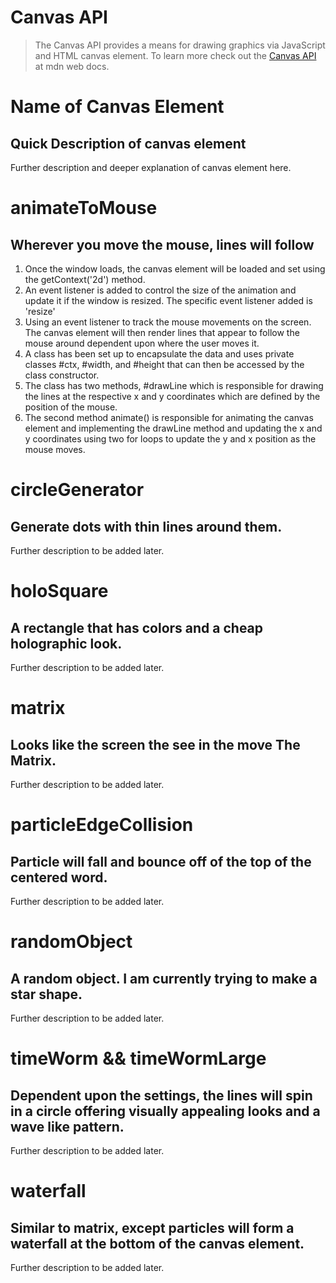 # Canvas API
> The Canvas API provides a means for drawing graphics via JavaScript and HTML canvas element. To learn more check out the [Canvas API](https://developer.mozilla.org/en-US/docs/Web/API/Canvas_API) at mdn web docs.
#
# Name of Canvas Element
## Quick Description of canvas element
Further description and deeper explanation of canvas element here.
#
#
# animateToMouse
## Wherever you move the mouse, lines will follow
1. Once the window loads, the canvas element will be loaded and set using the getContext('2d') method.
2. An event listener is added to control the size of the animation and update it if the window is resized. The specific event listener added is 'resize'
3. Using an event listener to track the mouse movements on the screen. The canvas element will then render lines that appear to follow the mouse around dependent upon where the user moves it.
4. A class has been set up to encapsulate the data and uses private classes #ctx, #width, and #height that can then be accessed by the class constructor.
5. The class has two methods, #drawLine which is responsible for drawing the lines at the respective x and y coordinates which are defined by the position of the mouse.
6. The second method animate() is responsible for animating the canvas element and implementing the drawLine method and updating the x and y coordinates using two for loops to update the y and x position as the mouse moves.
#
#
# circleGenerator
## Generate dots with thin lines around them.
Further description to be added later.
#
#
# holoSquare
## A rectangle that has colors and a cheap holographic look.
Further description to be added later.
#
#

# matrix
## Looks like the screen the see in the move The Matrix.
Further description to be added later.
#
#

# particleEdgeCollision
## Particle will fall and bounce off of the top of the centered word.
Further description to be added later.
#
#
# randomObject
## A random object. I am currently trying to make a star shape.
Further description to be added later.
#
#
# timeWorm && timeWormLarge
## Dependent upon the settings, the lines will spin in a circle offering visually appealing looks and a wave like pattern.
Further description to be added later.
#
#
# waterfall
## Similar to matrix, except particles will form a waterfall at the bottom of the canvas element.
Further description to be added later.
#
#
